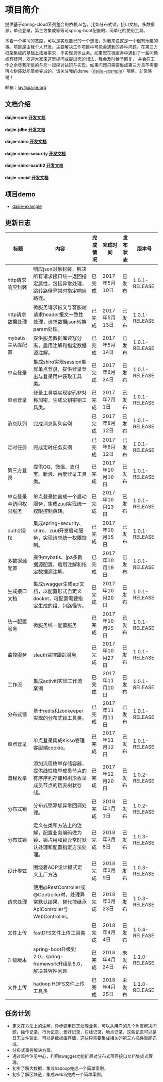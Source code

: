 # 项目简介
提供基于spring-cloud系列整合的依赖jar包，比如分布式锁，接口文档，多数据源，单点登录，第三方集成等等可spring-boot配置的，简单化的使用工具。

本着一个学习的态度，可以是实现自己的一个想法，对我来说这是一个很有乐趣的事。项目是由我个人开发，主要解决工作项目中可能会遇到的各种问题，在第三方框架集成的基础上拓展需求，不实现具体业务。如果您在微服务中遇到了一些问题或有疑问，欢迎大家来这里提问或提出您的想法，我会及时给予回复，
并会在工作之余尽我所能的与您一起探讨钻研与实现。如果问题只需要集成第三方且不需要再次封装就能简单完成的，请关注我的dome（[daijie-example](https://github.com/daijiejay/daijie-example "demo")）项目。非常感谢！

邮箱：jay@daijie.org
## 文档介绍 
#### daijie-core [开发文档](https://github.com/daijiejay/daijie/tree/master/daijie-core)
#### daijie-jdbc [开发文档](https://github.com/daijiejay/daijie/tree/master/daijie-jdbc)
#### daijie-shiro [开发文档](https://github.com/daijiejay/daijie/tree/master/daijie-shiro)
#### daijie-shiro-security [开发文档](https://github.com/daijiejay/daijie/tree/master/daijie-shiro-security)
#### daijie-shiro-oauth2 [开发文档](https://github.com/daijiejay/daijie/tree/master/daijie-shiro-oauth2)
#### daijie-social [开发文档](https://github.com/daijiejay/daijie/tree/master/daijie-social)
## 项目demo
* [daijie-example](https://github.com/daijiejay/daijie-example "demo")

## 更新日志
标题 | 内容 | 完成情况 | 完成时间 | 发布状态 | 版本号
---|---|---|---|---|---
http请求响应封装 | 响应json对象封装，解决所有请求接口统一返回指定属性，包括异常处理，跳转路径异常时指定响应路径。 | 已完成 | 2017年5月10日 | 已发布 | 1.0.1-RELEASE
http请求数据处理 | 微服务请求报文与客服端请求header报文一致性处理，请求数据json转换param处理。 | 已完成 | 2017年5月13日 | 已发布 | 1.0.1-RELEASE
mybatis主从库配置 | 提供服务数据库读写分离，启用注解和指定数据源注解。 | 已完成 | 2017年5月14日 | 已发布 | 1.0.1-RELEASE
单点登录 | 集成shiro实现session集群单点登录，提供登录登出与登录用户获取工具类。 | 已完成 | 2017年6月24日 | 已发布 | 1.0.1-RELEASE
单点登录 | 登录工具类实现密码非对称加密，生成公钥密钥工具类。 | 已完成 | 2017年7月1日 | 已发布 | 1.0.1-RELEASE
消息队列 | 完成消息队列实例 | 已完成 | 2017年8月12日 | 已发布 | 1.0.1-RELEASE
定时任务 | 完成定时任务实例 | 已完成 | 2017年8月12日 | 已发布 | 1.0.1-RELEASE
第三方登录 | 提供QQ、微信、支付宝、新浪、百度登录工具类。 | 已完成 | 2017年10月10日 | 已发布 | 1.0.1-RELEASE
单点登录与访问权限服务 | 单点登录抽离成一个启动服务，集成zuul实现统一权限控制跳转。 | 已完成 | 2017年10月13日 | 已发布 | 1.0.1-RELEASE
outh2授权 | 集成spring-security、shiro、zuul开发启动服务，实现请求统一权限控制。 | 已完成 | 2017年10月15日 | 已发布 | 1.0.1-RELEASE
多数据源配置 | 提供mybatis、jpa多数据源配置，启用注解和指定数据源注解。 | 已完成 | 2017年10月19日 | 已发布 | 1.0.1-RELEASE
生成接口文档 | 集成swagger生成api文档，以配置形式自定义docket，可配置需要指定生成的组、包路径等。 | 已完成 | 2017年10月20日 | 已发布 | 1.0.1-RELEASE
统一配置服务 | 微服务统一配置服务 | 已完成 | 2017年10月25日 | 已发布 | 1.0.1-RELEASE
监控服务 | sleuth监控跟踪服务 | 已完成 | 2017年10月27日 |	已发布 | 1.0.1-RELEASE
工作流 | 集成activiti实现工作流案例 | 已完成 | 2017年11月10日 | 已发布 | 1.0.1-RELEASE
分布式锁 | 基于redis和zookeeper实现的分布式锁工具类。 | 已完成 | 2017年11月11日 | 已发布 | 1.0.1-RELEASE
单点登录 | 单点登录集成Kisso管理客服端cookie。 | 已完成 | 	2017年11月12日 | 已发布 | 1.0.1-RELEASE
流程枚举 | 添加流程枚举存储容器，提供线性枚举成员节点的有序序列存储和树形枚举成员节点的链表树状存储。 | 已完成 | 2017年12月20日 | 已发布 | 1.0.2-RELEASE
分布式锁 | 分布式锁添加异常回调处理。 | 已完成 | 2018年1月1日 | 已发布 | 1.0.2-RELEASE
分布式锁 | 定义在类和方法上的注解，配置业务编码做为锁，锁占用和锁异常时默认处理和配置指定方法处理。 | 已完成 | 2018年3月8日 | 已发布 | 1.0.3-RELEASE
设计模式 | 围绕着AOP设计模式定义工厂方法 | 已完成 | 2018年3月9日 | 已发布 | 1.0.3-RELEASE
请求处理 | 使用@RestController或@Controller时，处理异常默认结果，替代掉继承ApiController与WebController。 | 已完成 | 2018年3月23日 | 已发布 | 1.0.3-RELEASE
文件上传 | fastDFS文件上传工具类 | 已完成 | 2018年4月4日 | 已发布 | 1.0.4-RELEASE
升级版本 | spring-boot升级到2.0，spring-framework升级到5.0，解决兼容性问题 | 已完成 | 2018年4月24日 | 未发布 | 1.1.0-RELEASE
文件上传 | hadoop HDFS文件上传工具类 | 已完成 | 2018年4月25日 | 未发布 | 1.1.0-RELEASE

## 任务计划
* 定义在方法上的注解，异步调用日志处理业务，可以从用户的几个角度解决问题，操作记录，行为记录，爱好记录，在线记录，地点记录，这些记录可以是日志文件输出，可以是数据库存储，这些只需要集成相关的第三方插件就能完成。
* 分布式事务解决方案。 
* 通过监控注册中心，利用swagger功能扩展对分布式项目接口文档集成式管理。
* 初步了解大数据，集成hadoop完成一个简单案例。
* 初步了解区块链，集成web3j完成一个简单案例。

